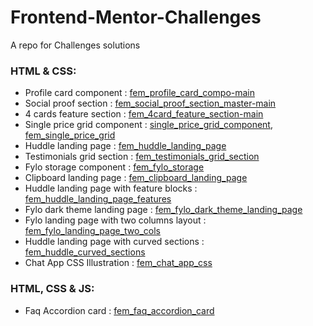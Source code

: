 # Frontend-Mentor-Challenges
A repo for Challenges solutions

### HTML & CSS:

- Profile card component : [fem_profile_card_compo-main](https://github.com/jgautrais/Frontend-Mentor-Challenges/tree/main/fem_profile_card_compo-main)
- Social proof section : [fem_social_proof_section_master-main](https://github.com/jgautrais/Frontend-Mentor-Challenges/tree/main/fem_social_proof_section_master-main)
- 4 cards feature section : [fem_4card_feature_section-main](https://github.com/jgautrais/Frontend-Mentor-Challenges/tree/main/fem_4card_feature_section-main)
- Single price grid component : [single_price_grid_component](https://github.com/jgautrais/Frontend-Mentor-Challenges/tree/main/single_price_grid_component), [fem_single_price_grid](https://github.com/jgautrais/fem_single_price_grid)
- Huddle landing page : [fem_huddle_landing_page](https://github.com/jgautrais/fem_huddle_landing_page)
- Testimonials grid section : [fem_testimonials_grid_section](https://github.com/jgautrais/fem_testimonials_grid_section)
- Fylo storage component : [fem_fylo_storage](https://github.com/jgautrais/fem_fylo_storage)
- Clipboard landing page : [fem_clipboard_landing_page](https://github.com/jgautrais/fem_clipboard_landing_page)
- Huddle landing page with feature blocks : [fem_huddle_landing_page_features](https://github.com/jgautrais/fem_huddle_landing_page_features)
- Fylo dark theme landing page : [fem_fylo_dark_theme_landing_page](https://github.com/jgautrais/fem_fylo_dark_theme_landing_page)
- Fylo landing page with two columns layout : [fem_fylo_landing_page_two_cols](https://github.com/jgautrais/fem_fylo_landing_page_two_cols)
- Huddle landing page with curved sections : [fem_huddle_curved_sections](https://github.com/jgautrais/fem_huddle_curved_sections)
- Chat App CSS Illustration : [fem_chat_app_css](https://github.com/jgautrais/fem_chat_app_css)

### HTML, CSS & JS:

- Faq Accordion card : [fem_faq_accordion_card](https://github.com/jgautrais/fem_faq_accordion_card)
